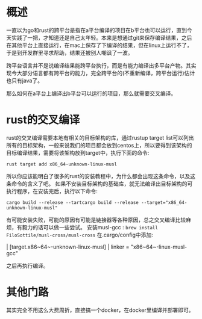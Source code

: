 概述
====

一直以为go和rust的跨平台是指在a平台编译的项目在b平台也可以运行，直到今天实践了一把，才知道还是自己太年轻。本来是想通过git来保存编译结果，之后在其他平台上直接运行，在mac上保存了下编译的结果，但在linux上运行不了，于是到开发群里寻求帮助，结果还被别人嘲讽了一波。

跨平台语言并不是说编译结果能跨平台执行，而是有能力编译出多平台产物。其实现今大部分语言都有跨平台的能力，完全跨平台的(不重新编译，跨平台运行)估计也只有java了。

那么如何在a平台上编译出b平台可以运行的项目，那么就需要交叉编译。

rust的交叉编译
==============

rust的交叉编译需要本地有相关的目标架构的库，通过rustup target
list可以列出所有的目标架构，一般来说我们的项目都会放到centos上，所以要得到该架构的目标编译结果，需要将该架构放到target中，执行下面的命令:

``` {.rust}
rust target add x86_64-unknown-linux-musl
```

所以你应该能明白了很多的rust的安装教程中，为什么都会出现这条命令，以及这条命令的含义了吧。
如果不安装目标架构的基础库，就无法编译出目标架构的可执行程序，在安装完后，执行以下命令:

``` {.rust}
cargo build --release --tartcargo build --release --target="x86_64-unknown-linux-musl"
```

有可能安装失败，可能的原因有可能是链接器等各种原因，总之交叉编译比较麻烦，有毅力的话可以做一些尝试。
安装musl-gcc : `brew install FiloSottile/musl-cross/musl-cross`
在.cargo/config中添加:

| \[target.x86~64~-unknown-linux-musl\]
| linker = \"x86~64~-linux-musl-gcc\"

之后再执行编译。

其他门路
========

其实完全不用这么大费周折，直接搞一个docker，在docker里编译并部署即可。

